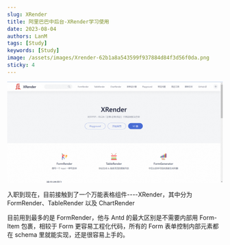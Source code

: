 ```yaml
---
slug: XRender
title: 阿里巴巴中后台-XRender学习使用
date: 2023-08-04
authors: LanM
tags: [Study]
keywords: [Study]
image: /assets/images/Xrender-62b1a8a543599f937884d84f3d56f0da.png
sticky: 4
---
```


![image](./img/Xrender.png)

入职到现在，目前接触到了一个万能表格组件----XRender，其中分为 FormRender、TableRender 以及 ChartRender

<!-- truncate -->

目前用到最多的是 FormRender，他与 Antd 的最大区别是不需要内部用 Form-Item 包裹，相较于 Form 更容易工程化代码，所有的 Form 表单控制内部元素都在 schema 里就能实现，还是很容易上手的。
